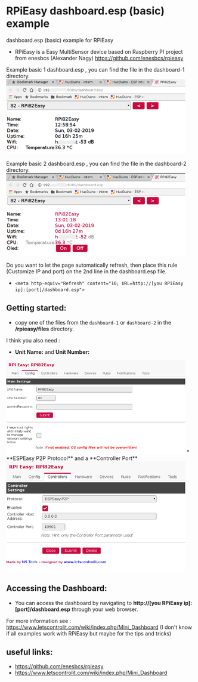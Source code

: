 # RPiEasy dashboard.esp (basic) example
dashboard.esp (basic) example for RPiEasy


* RPiEasy is a Easy MultiSensor device based on Raspberry PI project from
  enesbcs (Alexander Nagy) https://github.com/enesbcs/rpieasy

 Example basic 1 dashboard.esp , you can find the file in the dashboard-1 directory.
<img src="schreenshot/dashboard-1.png" width="480">

 Example basic 2 dashboard.esp , you can find the file in the dashboard-2 directory.
<img src="schreenshot/dashboard-2.png" width="480">

Do you want to let the page automatically refresh, 
  then place this rule (Customize IP and port) on the 2nd line in the dashboard.esp file.
  
* `<meta http-equiv="Refresh" content="10; URL=http://[you RPiEasy ip]:[port]/dashboard.esp">`

## Getting started: ##
* copy one of the files from the `dashboard-1` or `dashboard-2` in the **/rpieasy/files** directory.

I think you also need :
* **Unit Name:** and **Unit Number:**
<img src="schreenshot/config-1.png" width="480">
* **ESPEasy P2P Protocol** and a **Controller Port**
<img src="schreenshot/config-2.png" width="480">
  
## Accessing the Dashboard: ##
* You can access the dashboard by navigating to **http://[you RPiEasy ip]:[port]/dashboard.esp** through your web browser.

For more information see : https://www.letscontrolit.com/wiki/index.php/Mini_Dashboard
  (I don't know if all examples work with RPiEasy but maybe for the tips and tricks)

## useful links: ##
*  https://github.com/enesbcs/rpieasy
*  https://www.letscontrolit.com/wiki/index.php/Mini_Dashboard
